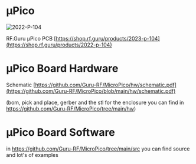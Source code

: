 # µPico

![2022-P-104](https://github.com/Guru-RF/MicroPico/assets/1251767/fa6c8aea-e5d1-4249-a8a4-b4638b9a1dca)

RF.Guru µPico PCB [https://shop.rf.guru/products/2023-p-104](https://shop.rf.guru/products/2022-p-104)

# µPico Board Hardware

Schematic [https://github.com/Guru-RF/MicroPico/hw/schematic.pdf](https://github.com/Guru-RF/MicroPico/blob/main/hw/schematic.pdf)

(bom, pick and place, gerber and the stl for the enclosure you can find in https://github.com/Guru-RF/MicroPico/tree/main/hw)

# µPico Board Software

in https://github.com/Guru-RF/MicroPico/tree/main/src you can find source and lot's of examples

